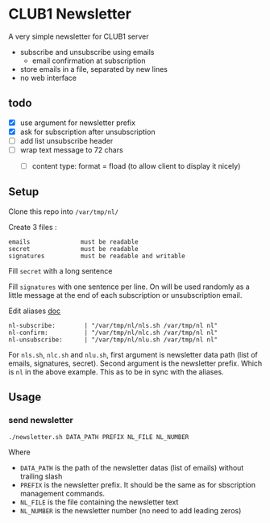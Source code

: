 # CLUB1 Newsletter

A very simple newsletter for CLUB1 server

- subscribe and unsubscribe using emails
    - email confirmation at subscription
- store emails in a file, separated by new lines
- no web interface

## todo

- [x] use argument for newsletter prefix
- [x] ask for subscription after unsubscription
- [ ] add list unsubscribe header
- [ ] wrap text message to 72 chars
    - [ ] content type: format = fload (to allow client to display it nicely)


## Setup

Clone this repo into `/var/tmp/nl/`

Create 3 files :

    emails              must be readable
    secret              must be readable
    signatures          must be readable and writable

Fill `secret` with a long sentence

Fill `signatures` with one sentence per line. On will be used randomly as a little message at the end of each subscription or unsubscription email.

Edit aliases [doc](https://club1.fr/docs/fr/outils/aliases.html#modifier-les-alias-de-reception)

    nl-subscribe:        | "/var/tmp/nl/nls.sh /var/tmp/nl nl"
    nl-confirm:          | "/var/tmp/nl/nlc.sh /var/tmp/nl nl"
    nl-unsubscribe:      | "/var/tmp/nl/nlu.sh /var/tmp/nl nl"

For `nls.sh`, `nlc.sh` and `nlu.sh`, first argument is newsletter data path (list of emails, signatures, secret). Second argument is the newsletter prefix. Which is `nl` in the above example. This as to be in sync with the aliases.


## Usage

### send newsletter

```sh
./newsletter.sh DATA_PATH PREFIX NL_FILE NL_NUMBER
```

Where

- `DATA_PATH` is the path of the newsletter datas (list of emails) without trailing slash
- `PREFIX` is the newsletter prefix. It should be the same as for sbscription management commands.
- `NL_FILE` is the file containing the newsletter text
- `NL_NUMBER` is the newsletter number (no need to add leading zeros)
